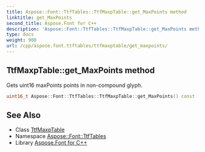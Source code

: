 ```yaml
---
title: Aspose::Font::TtfTables::TtfMaxpTable::get_MaxPoints method
linktitle: get_MaxPoints
second_title: Aspose.Font for C++
description: 'Aspose::Font::TtfTables::TtfMaxpTable::get_MaxPoints method. Gets uint16 maxPoints points in non-compound glyph in C++.'
type: docs
weight: 900
url: /cpp/aspose.font.ttftables/ttfmaxptable/get_maxpoints/
---
```

## TtfMaxpTable::get_MaxPoints method


Gets uint16 maxPoints points in non-compound glyph.

```cpp
uint16_t Aspose::Font::TtfTables::TtfMaxpTable::get_MaxPoints() const
```

## See Also

* Class [TtfMaxpTable](../)
* Namespace [Aspose::Font::TtfTables](../../)
* Library [Aspose.Font for C++](../../../)
